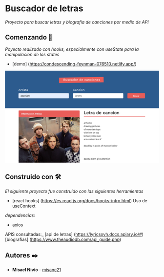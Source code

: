 # Buscador de letras
_Proyecto para buscar letras y biografia de canciones por medio de API_ 

## Comenzando 🚀
_Poyecto realizado con hooks, especialmente con useState para la manipulacion de los states_ 

* [demo] (https://condescending-feynman-076510.netlify.app/)

![myimage-alt-tag](/imgdemo.png)

## Construido con 🛠️
_El siguiente proyecto fue construido con las siguientes herramientas_
* [react hooks] (https://es.reactjs.org/docs/hooks-intro.html) Uso de useContext

_dependencias:_
* axios

APIS consultadas:_
[api de letras] (https://lyricsovh.docs.apiary.io/#)
[biografias] (https://www.theaudiodb.com/api_guide.php)

## Autores ✒️

* **Misael Nivio**  - [misanc21](https://github.com/misanc21)
